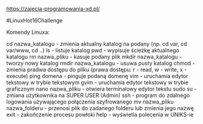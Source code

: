 https://zajecia-programowania-xd.pl/

#LinuxHot16Challenge

Komendy Linuxa:

cd nazwa_katalogu - zmienia aktualny katalog na podany (np. cd var, cd var/www, cd ..)
ls - listuje katalog
pwd - wypisuje ścieżkę aktualnego katalogu
rm nazwa_pliku - kasuje podany plik
mkdir nazwa_katalogu - tworzy nowy katalog
rmdir nazwa_katalogu - usuwa pusty katalog
chmod - zmienia pradwa dostępu do pliku (prawa dostępu: r - read, w - write, x - execute)
ping domena - pinguje podaną domenę
vim - uruchamia edytor tekstowy w trybie tekstowym
gvim - uruchamia edytor tekstowy w trybie graficznym
nano nazwa_pliku - otwiera terminalowy edytor tekstu
sudo su - zmiana użytkownika na SUPER USER (Admin)
ssh - program do zdalnego logowania używającego połączenia szyfrowanego
mv nazwa_pliku nazwa_folderu - przenosi plik do zadanego folderu lub zmienia jego nazwę
exit - zakończenie procesu powłoki
help - wyświetla polecenia w UNIKS-ie
